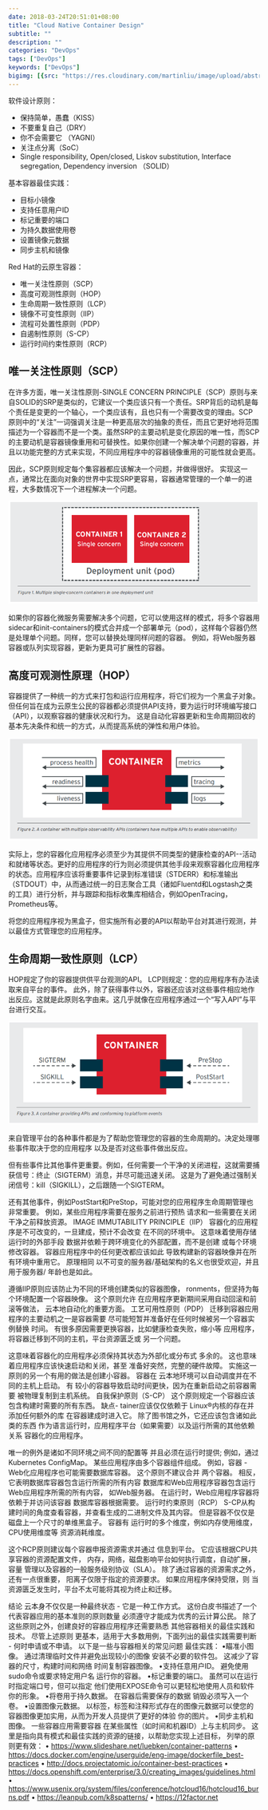 ```yaml
---
date: 2018-03-24T20:51:01+08:00
title: "Cloud Native Container Design"
subtitle: ""
description: ""
categories: "DevOps"
tags: ["DevOps"]
keywords: ["DevOps"]
bigimg: [{src: "https://res.cloudinary.com/martinliu/image/upload/abstract-1.jpg", desc: "DevOps"}]
---
```




软件设计原则：

* 保持简单，愚蠢（KISS） 
* 不要重复自己（DRY） 
* 你不会需要它 （YAGNI） 
* 关注点分离（SoC） 
* Single responsibility, Open/closed, Liskov substitution, Interface segregation, Dependency inversion （SOLID） 


基本容器最佳实践：

* 目标小镜像
* 支持任意用户ID
* 标记重要的端口
* 为持久数据使用卷
* 设置镜像元数据
* 同步主机和镜像


Red Hat的云原生容器：

* 唯一关注性原则（SCP） 
* 高度可观测性原则（HOP） 
* 生命周期一致性原则（LCP） 
* 镜像不可变性原则（IIP） 
* 流程可处置性原则（PDP） 
* 自遏制性原则（S-CP） 
* 运行时间约束性原则（RCP）



## 唯一关注性原则（SCP）

在许多方面，唯一关注性原则-SINGLE CONCERN PRINCIPLE（SCP）原则与来自SOLID的SRP是类似的，它建议一个类应该只有一个责任。SRP背后的动机是每个责任是变更的一个轴心，一个类应该有，且也只有一个需要改变的理由。SCP原则中的“关注”一词强调关注是一种更高层次的抽象的责任，而且它更好地将范围描述为一个容器而不是一个类。虽然SRP的主要动机是变化原因的唯一性，而SCP的主要动机是容器镜像重用和可替换性。如果你创建一个解决单个问题的容器，并且以功能完整的方式来实现，不同应用程序中的容器镜像重用的可能性就会更高。 

因此，SCP原则规定每个集容器都应该解决一个问题，并做得很好。 实现这一点，通常比在面向对象的世界中实现SRP更容易，容器通常管理的一个单一的进程，大多数情况下一个进程解决一个问题。

![scp](media/scp.png)

如果你的容器化微服务需要解决多个问题，它可以使用这样的模式，将多个容器用sidecar和init-containers的模式合并成一个部署单元（pod），这样每个容器仍然是处理单个问题。同样，您可以替换处理同样问题的容器。 例如，将Web服务器容器或队列实现容器，更新为更具可扩展性的容器。 

## 高度可观测性原理（HOP） 

容器提供了一种统一的方式来打包和运行应用程序，将它们视为一个黑盒子对象。 但任何旨在成为云原生公民的容器都必须提供API支持，要为运行时环境编写接口（API），以观察容器的健康状况和行为。 这是自动化容器更新和生命周期回收的基本先决条件和统一的方式，从而提高系统的弹性和用户体验。

![hop](media/hop.png)


实际上，您的容器化应用程序必须至少为其提供不同类型的健康检查的API--活动和就绪等状态。更好的应用程序的行为则必须提供其他手段来观察容器化应用程序的状态。应用程序应该将重要事件记录到标准错误（STDERR）和标准输出（STDOUT）中，从而通过统一的日志聚合工具（诸如Fluentd和Logstash之类的工具）进行分析，并与跟踪和指标收集库相结合，例如OpenTracing，Prometheus等。

将您的应用程序视为黑盒子，但实施所有必要的API以帮助平台对其进行观测，并以最佳方式管理您的应用程序。 

## 生命周期一致性原则（LCP） 

HOP规定了你的容器提供供平台观测的API。 LCP则规定：您的应用程序有办法读取来自平台的事件。 此外，除了获得事件以外，容器还应该对这些事件相应地作出反应。这就是此原则名字由来。这几乎就像在应用程序通过一个“写入API”与平台进行交互。

![lcp](media/lcp.png)


来自管理平台的各种事件都是为了帮助您管理您的容器的生命周期的。决定处理哪些事件取决于您的应用程序 以及是否对这些事件做出反应。

但有些事件比其他事件更重要。例如，任何需要一个干净的关闭进程，这就需要捕获信号：终止（SIGTERM）消息，并尽可能迅速关闭。 这是为了避免通过强制关闭信号：kill（SIGKILL），之后跟随一个SIGTERM。

还有其他事件，例如PostStart和PreStop，可能对您的应用程序生命周期管理也非常重要。 例如，某些应用程序需要在服务之前进行预热 请求和一些需要在关闭干净之前释放资源。 IMAGE IMMUTABILITY PRINCIPLE（IIP） 容器化的应用程序是不可改变的，一旦建成，预计不会改变 在不同的环境中。 这意味着使用存储运行时的外部手段 数据并依赖于跨环境变化的外部配置，而不是创建 或每个环境修改容器。 容器应用程序中的任何更改都应该如此 导致构建新的容器映像并在所有环境中重用它。 原理相同 以不可变的服务器/基础架构的名义也很受欢迎，并且用于服务器/ 年龄也是如此。

遵循IIP原则应该防止为不同的环境创建类似的容器图像， ronments，但坚持为每个环境配置一个容器映像。 这个原则允许 在应用程序更新期间采用自动回滚和前滚等做法， 云本地自动化的重要方面。 工艺可用性原则（PDP） 迁移到容器应用程序的主要动机之一是容器需要 尽可能短暂并准备好在任何时候被另一个容器实例替换 时间。 有很多原因需要更换容器，比如健康检查失败，缩小等 应用程序，将容器迁移到不同的主机，平台资源匮乏或 另一个问题。

这意味着容器化的应用程序必须保持其状态为外部化或分布式 多余的。 这也意味着应用程序应该快速启动和关闭，甚至 准备好突然，完整的硬件故障。 实施这一原则的另一个有用的做法是创建小容器。 容器在 云本地环境可以自动调度并在不同的主机上启动。 有 较小的容器导致启动时间更快，因为在重新启动之前容器需要 被物理复制到主机系统。 自我保护原则（S-CP） 这个原则规定一个容器应该包含构建时需要的所有东西。 缺点- tainer应该仅仅依赖于 Linux®内核的存在并添加任何额外的库 在容器建成时进入它。 除了图书馆之外，它还应该包含诸如此类的东西 作为语言运行时，应用程序平台（如果需要）以及运行所需的其他依赖关系 容器化的应用程序。

唯一的例外是诸如不同环境之间不同的配置等 并且必须在运行时提供; 例如，通过Kubernetes ConfigMap。 某些应用程序由多个容器组件组成。 例如，容器 - Web化应用程序也可能需要数据库容器。 这个原则不建议合并 两个容器。 相反，它表明数据库容器包含运行所需的所有内容 数据库和Web应用程序容器包含运行Web应用程序所需的所有内容， 如Web服务器。 在运行时，Web应用程序容器将依赖于并访问该容器 数据库容器根据需要。 运行时约束原则（RCP） S-CP从构建时间的角度查看容器，并查看生成的二进制文件及其内容。 但是容器不仅仅是磁盘上一个尺寸的单维黑盒子。 容器有 运行时的多个维度，例如内存使用维度，CPU使用维度等 资源消耗维度。

这个RCP原则建议每个容器申报资源需求并通过 信息到平台。 它应该根据CPU共享容器的资源配置文件， 内存，网络，磁盘影响平台如何执行调度，自动扩展，容量 管理以及容器的一般服务级别协议（SLA）。 除了通过容器的资源需求之外，还有一点很重要， 阳离子仅限于指定的资源要求。 如果应用程序保持受限，则 当资源匮乏发生时，平台不太可能将其视为终止和迁移。

结论 云本身不仅仅是一种最终状态 - 它是一种工作方式。 这份白皮书描述了一个 代表容器应用的基本准则的原则数量 必须遵守才能成为优秀的云计算公民。 除了这些原则之外，创建良好的容器应用程序还需要熟悉 其他容器相关的最佳实践和技术。 尽管上述原则 更基本，适用于大多数用例，下面列出的最佳实践需要判断 - 何时申请或不申请。 以下是一些与容器相关的常见问题 最佳实践： •瞄准小图像。 通过清理临时文件并避免出现较小的图像 安装不必要的软件包。 这减少了容器的尺寸，构建时间和网络 时间复制容器图像。 •支持任意用户ID。 避免使用sudo命令或要求特定用户名 运行你的容器。 •标记重要的端口。 虽然可以在运行时指定端口号，但可以指定 他们使用EXPOSE命令可以更轻松地使用人员和软件 你的形象。 •将卷用于持久数据。 在容器后需要保存的数据 销毁必须写入一个卷。 •设置图像元数据。 以标签，标签和注释形式存在的图像元数据可以使您的 容器图像更加实用，从而为开发人员提供了更好的体验 你的图片。 •同步主机和图像。 一些容器应用需要容器 在某些属性（如时间和机器ID）上与主机同步。 这里是指向具有模式和最佳实践的资源的链接，以帮助您实现上述目标， 列举的原则更有效： • https://www.slideshare.net/luebken/container-patterns • https://docs.docker.com/engine/userguide/eng-image/dockerfile_best-practices • http://docs.projectatomic.io/container-best-practices • https://docs.openshift.com/enterprise/3.0/creating_images/guidelines.html • https://www.usenix.org/system/files/conference/hotcloud16/hotcloud16_burns.pdf • https://leanpub.com/k8spatterns/ • https://12factor.net





